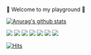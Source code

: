 <!-- left, center, right -->  
<div align="left">

🎡 Welcome to my playground 🎢
<!--
**hyunicecream/hyunicecream** is a ✨ _special_ ✨ repository because its `README.md` (this file) appears on your GitHub profile.

Here are some ideas to get you started:

- 🔭 I’m currently working on ...
- 🌱 I’m currently learning ...
- 👯 I’m looking to collaborate on ...
- 🤔 I’m looking for help with ...
- 💬 Ask me about ...
- 📫 How to reach me: ...
- 😄 Pronouns: ...
- ⚡ Fun fact: ...
-->
[![Anurag's github stats](https://github-readme-stats.vercel.app/api?username=hyunicecream&theme=calm&show_icons=true)](https://github.com/anuraghazra/github-readme-stats)

<!-- [![Top Langs](https://github-readme-stats.vercel.app/api/top-langs/?username=hyunicecream&layout=compact&theme=calm)](https://github.com/hyunicecream/github-readme-stats)

[![Readme Card](https://github-readme-stats.vercel.app/api/pin/?username=hyunicecream&repo=github-readme-stats&theme=calm)](https://github.com/hyunicecream/github-readme-stats) -->

<img src="https://img.shields.io/badge/Python-3766AB?style=flat-square&logo=Python&logoColor=white"/></a>
<img src="https://img.shields.io/badge/Jupyter-F37626?style=flat-square&logo=jupyter&logoColor=white"/></a>
<img src="https://img.shields.io/badge/AWS-2E5C99?style=flat-square&logo=Amazon&logoColor=white"/></a> 
<img src="https://img.shields.io/badge/Keras-D00000?style=flat-square&logo=Keras&logoColor=white"/></a> 
<img src="https://img.shields.io/badge/TensorFlow-FF6F00?style=flat-square&logo=TensorFlow&logoColor=white"/></a> 
<img src="https://img.shields.io/badge/PyTorch-EE4C2C?style=flat-square&logo=PyTorch&logoColor=white"/></a> 
<img src="https://img.shields.io/badge/Visual Studio Code-007ACC?style=flat-square&logo=Visual Studio Code&logoColor=white"/></a> 

<!-- [![Hits](https://hits.seeyoufarm.com/api/count/incr/badge.svg?url=https%3A%2F%2Fgithub.com%2Fhyunicecream&count_bg=%236BE9AD&title_bg=%23DD81DB&icon=&icon_color=%23E7E7E7&title=hits&edge_flat=false)](https://hits.seeyoufarm.com) -->
<!-- [![Hits](https://hits.seeyoufarm.com/api/count/incr/badge.svg?url=https%3A%2F%2Fgithub.com%2Fhyunicecream&count_bg=%233D86C8&title_bg=%233D86C8&icon=github.svg&icon_color=%23000000&title=Visitor&edge_flat=false)](https://hits.seeyoufarm.com) -->
[![Hits](https://hits.seeyoufarm.com/api/count/incr/badge.svg?url=https%3A%2F%2Fgithub.com%2Fhyunicecream&count_bg=%233D86C8&title_bg=%233D86C8&icon=github.svg&icon_color=%23FFFFFF&title=Visitor&edge_flat=false)](https://hits.seeyoufarm.com)

<!-- [![Gmail Badge](https://img.shields.io/badge/Gmail-EA4335?style=flat-square&logo=Gmail&logoColor=white&link=mailto:hyunicecream31@gmail.com)](mailto:hyunicecream31@gmail.com) -->
<!-- <a href="https://velog.io/@hyunicecream" target="_blank"><img src="https://img.shields.io/badge/Velog-20c997?style=flat-square&logo=Vimeo&logoColor=white"/></a> -->
</div>
